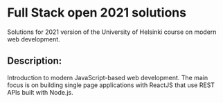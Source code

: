# Full Stack open 2021 solutions

Solutions for 2021 version of the University of Helsinki course on modern web development.

## Description:
Introduction to modern JavaScript-based web development. The main focus is on building single page applications with ReactJS that use REST APIs built with Node.js.


